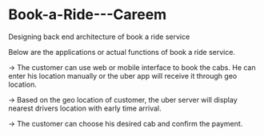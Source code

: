 # Book-a-Ride---Careem
Designing back end architecture of book a ride service

Below are the applications or actual functions of book a ride service.

-> The customer can use web or mobile interface to book the cabs. 
   He can enter his location manually or the uber app will receive it through geo location.
	
-> Based on the geo location of customer, the uber server will display nearest drivers location with early time arrival.

-> The customer can choose his desired cab and confirm the payment.
    
